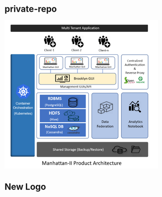 # private-repo

![test](https://github.com/anshuman199/private-repo/blob/master/images/architecture-of-manhattan.png?token=AMU4OIMZ72X6DYAJ6FCH55S7KDSVU)

# New Logo
